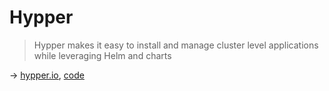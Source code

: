 # Hypper

> Hypper makes it easy to install and manage cluster level applications while leveraging Helm and charts

→ [hypper.io](https://hypper.io/), [code](https://github.com/rancher-sandbox/hypper)
